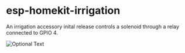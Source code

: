 # esp-homekit-irrigation
An irrigation accessory inital release controls a solenoid through a relay connected to GPIO 4. 


![Optional Text](IMG_2516.png)
